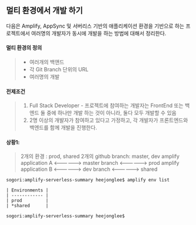 ## 멀티 환경에서 개발 하기

다음은 Amplify, AppSync 및 서버리스 기반의 애플리케이션 환경을 기반으로 하는 프로젝트에서 여러명의 개발자가 동시에 개발을 
하는 방법에 대해서 정리한다.

#### 멀티 환경의 정의
  > - 여러개의 백앤드
  > - 각 Git Branch 단위의 URL 
  > - 여러명의 개발

#### 전제조건
  > 1. Full Stack Developer - 프로젝트에 참여하는 개발자는 FrontEnd 또는 백엔드 둘 중에 하나만 개발 하는 것이 아니라, 둘다 모두 개발할 수 있음
  > 2. 2명 이상의 개발자가 참여하고 있다고 가정하고, 각 개발자가 프론트엔드와 백엔드를 함께 개발을 진행한다.

#### 상황1:

  > 2개의 환경 : prod, shared 
  > 2개의 github branch: master, dev
  > amplify application A <------> master branch <------> prod
  > amplify application B <------> dev    branch <------> shared

  ```
  sogori:amplify-serverless-summary heejonglee$ amplify env list

  | Environments |
  | ------------ |
  | prod         |
  | *shared      |

  sogori:amplify-serverless-summary heejonglee$
  ```

  ### 


